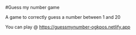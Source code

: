 #Guess my number game

A game to correctly guess a number between 1 and 20

You can play @ https://guessmynumber-ogkpos.netlify.app